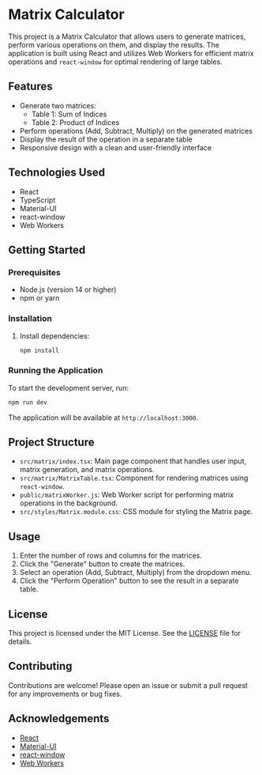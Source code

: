 # Matrix Calculator

This project is a Matrix Calculator that allows users to generate matrices, perform various operations on them, and display the results. The application is built using React and utilizes Web Workers for efficient matrix operations and `react-window` for optimal rendering of large tables.

## Features

- Generate two matrices:
  - Table 1: Sum of Indices
  - Table 2: Product of Indices
- Perform operations (Add, Subtract, Multiply) on the generated matrices
- Display the result of the operation in a separate table
- Responsive design with a clean and user-friendly interface

## Technologies Used

- React
- TypeScript
- Material-UI
- react-window
- Web Workers

## Getting Started

### Prerequisites

- Node.js (version 14 or higher)
- npm or yarn

### Installation



1. Install dependencies:

   ```bash
   npm install
   ```

### Running the Application

To start the development server, run:

```bash
npm run dev

```

The application will be available at `http://localhost:3000`.

## Project Structure

- `src/matrix/index.tsx`: Main page component that handles user input, matrix generation, and matrix operations.
- `src/matrix/MatrixTable.tsx`: Component for rendering matrices using `react-window`.
- `public/matrixWorker.js`: Web Worker script for performing matrix operations in the background.
- `src/styles/Matrix.module.css`: CSS module for styling the Matrix page.

## Usage

1. Enter the number of rows and columns for the matrices.
2. Click the "Generate" button to create the matrices.
3. Select an operation (Add, Subtract, Multiply) from the dropdown menu.
4. Click the "Perform Operation" button to see the result in a separate table.

## License

This project is licensed under the MIT License. See the [LICENSE](LICENSE) file for details.

## Contributing

Contributions are welcome! Please open an issue or submit a pull request for any improvements or bug fixes.

## Acknowledgements

- [React](https://reactjs.org/)
- [Material-UI](https://mui.com/)
- [react-window](https://github.com/bvaughn/react-window)
- [Web Workers](https://developer.mozilla.org/en-US/docs/Web/API/Web_Workers_API)